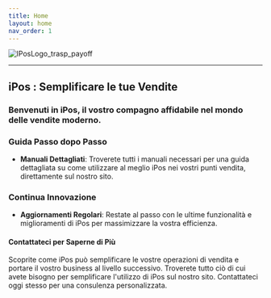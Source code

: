 ```yaml
---
title: Home
layout: home
nav_order: 1
---
```


![IPosLogo_trasp_payoff](https://github.com/BBCWiki/IPos-Manuals/assets/164161230/f0408e60-2c94-4149-96ce-c59a1226880d)

_________________________________________________________________________________

## iPos : Semplificare le tue Vendite

### Benvenuti in iPos, il vostro compagno affidabile nel mondo delle vendite moderno.


### Guida Passo dopo Passo

- **Manuali Dettagliati**: Troverete tutti i manuali necessari per una guida dettagliata su come utilizzare al meglio iPos nei vostri punti vendita, direttamente sul nostro sito.


### Continua Innovazione

- **Aggiornamenti Regolari**: Restate al passo con le ultime funzionalità e miglioramenti di iPos per massimizzare la vostra efficienza.

#### Contattateci per Saperne di Più

Scoprite come iPos può semplificare le vostre operazioni di vendita e portare il vostro business al livello successivo. Troverete tutto ciò di cui avete bisogno per semplificare l'utilizzo di iPos sul nostro sito. Contattateci oggi stesso per una consulenza personalizzata.
